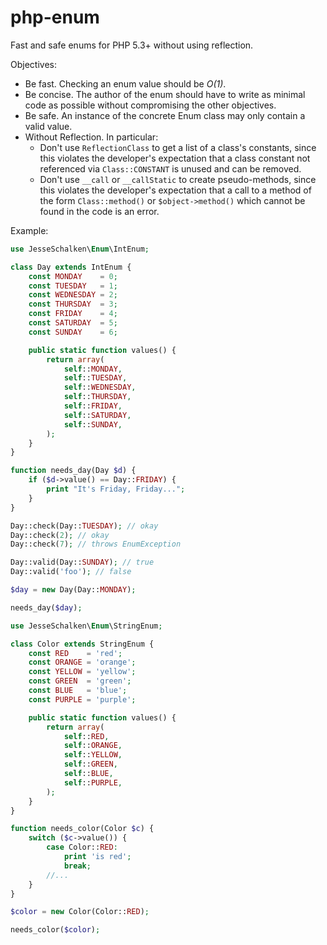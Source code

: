 # php-enum

Fast and safe enums for PHP 5.3+ without using reflection.

Objectives:
- Be fast. Checking an enum value should be _O(1)_.
- Be concise. The author of the enum should have to write as minimal code as possible without compromising the other objectives.
- Be safe. An instance of the concrete Enum class may only contain a valid value.
- Without Reflection. In particular:
    - Don't use `ReflectionClass` to get a list of a class's constants, since this violates the developer's expectation that a class constant not referenced via `Class::CONSTANT` is unused and can be removed.
    - Don't use `__call` or `__callStatic` to create pseudo-methods, since this violates the developer's expectation that a call to a method of the form `Class::method()` or `$object->method()` which cannot be found in the code is an error.

Example:

```php
use JesseSchalken\Enum\IntEnum;

class Day extends IntEnum {
	const MONDAY    = 0;
    const TUESDAY   = 1;
    const WEDNESDAY = 2;
    const THURSDAY  = 3;
    const FRIDAY    = 4;
    const SATURDAY  = 5;
    const SUNDAY    = 6;

    public static function values() {
    	return array(
        	self::MONDAY,
        	self::TUESDAY,
        	self::WEDNESDAY,
        	self::THURSDAY,
        	self::FRIDAY,
        	self::SATURDAY,
        	self::SUNDAY,
        );
    }
}

function needs_day(Day $d) {
    if ($d->value() == Day::FRIDAY) {
    	print "It's Friday, Friday...";
    }
}

Day::check(Day::TUESDAY); // okay
Day::check(2); // okay
Day::check(7); // throws EnumException

Day::valid(Day::SUNDAY); // true
Day::valid('foo'); // false

$day = new Day(Day::MONDAY);

needs_day($day);
```
```php
use JesseSchalken\Enum\StringEnum;

class Color extends StringEnum {
    const RED    = 'red';
    const ORANGE = 'orange';
    const YELLOW = 'yellow';
    const GREEN  = 'green';
    const BLUE   = 'blue';
    const PURPLE = 'purple';

	public static function values() {
    	return array(
            self::RED,
            self::ORANGE,
            self::YELLOW,
            self::GREEN,
            self::BLUE,
            self::PURPLE,
        );
    }
}

function needs_color(Color $c) {
	switch ($c->value()) {
    	case Color::RED:
        	print 'is red';
            break;
       	//...
    }
}

$color = new Color(Color::RED);

needs_color($color);
```

